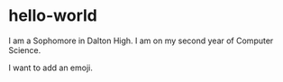 # hello-world
I am a Sophomore in Dalton High. 
I am on my second year of Computer Science.


I want to add an emoji.

